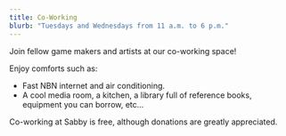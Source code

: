 ```yaml
---
title: Co-Working
blurb: "Tuesdays and Wednesdays from 11 a.m. to 6 p.m."
---
```


Join fellow game makers and artists at our co-working space!

Enjoy comforts such as:
- Fast NBN internet and air conditioning.
- A cool media room, a kitchen, a library full of reference books, equipment you can borrow, etc...

Co-working at Sabby is free, although donations are greatly appreciated.